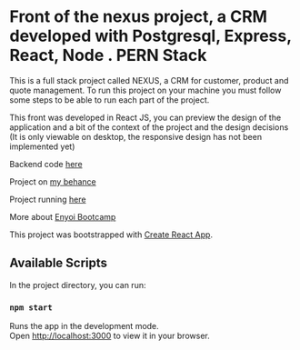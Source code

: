 # Front of the nexus project, a CRM developed with Postgresql, Express, React, Node . PERN Stack


This is a full stack project called NEXUS, a CRM for customer, product and quote management.
To run this project on your machine you must follow some steps to be able to run each part of the project.

This front was developed in React JS, you can preview the design of the application and a bit of the context of the project and the design decisions (It is only viewable on desktop, the responsive design has not been implemented yet)

Backend code [here](https://github.com/j-o-devsigner/Nexus-Node_Express-Back)

Project on [my behance](https://www.behance.net/gallery/164255121/Nexus-Web-Application)

Project running [here](https://nexus-front-9a8d.onrender.com)

More about [Enyoi Bootcamp](https://www.enyoi.co)

This project was bootstrapped with [Create React App](https://github.com/facebook/create-react-app).

## Available Scripts

In the project directory, you can run:

### `npm start`

Runs the app in the development mode.\
Open [http://localhost:3000](http://localhost:3000) to view it in your browser.

